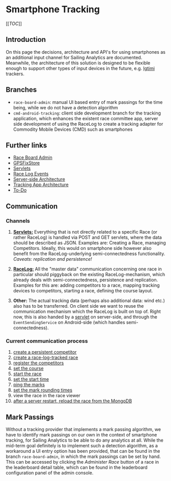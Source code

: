 # Smartphone Tracking

[[_TOC_]]

## Introduction
On this page the decisions, architecture and API's for using smartphones as an additional input channel for Sailing Analytics are documented. Meanwhile, the architecture of this solution is designed to be flexible enough to support other types of input devices in the future, e.g. [Igtimi](http://www.igtimi.com/) trackers.

## Branches
* `race-board-admin`: manual UI based entry of mark passings for the time being, while we do not have a detection algorithm
* `cmd-android-tracking`: client side development branch for the tracking application, which enhances the existent race committee app, server side development of using the RaceLog to create a tracking adapter for Commodity Mobile Devices (CMD) such as smartphones

## Further links
* [Race Board Admin](/wiki/smartphone-tracking/race-board-admin)
* [GPSFixStore](/wiki/smartphone-tracking/gpsfixstore)
* [Servlets](/wiki/smartphone-tracking/servlets)
* [Race Log Events](/wiki/smartphone-tracking/race-log-events)
* [Server-side Architecture](/wiki/smartphone-tracking/server-side-architecture)
* [Tracking App Architecture](/wiki/smartphone-tracking/tracking-app-architecture)
* [To-Do](/wiki/smartphone-tracking/to-do)

## Communication

### Channels

1. [**Servlets:**](/wiki/smartphone-tracking/servlets) Everything that is not directly related to a specific Race (or rather RaceLog) is handled via POST and GET servlets, where the data should be described as JSON. Examples are: Creating a Race, managing Competitors. Ideally, this would on smartphone side however also benefit from the RaceLog-underlying semi-connectedness functionality. _Caveats: replication and persistence!_

2. [**RaceLog:**](wiki/smartphone-tracking/race-log-events) All the "master data" communication concerning one race in particular should piggyback on the existing RaceLog-mechanism, which already deals with semi-connectedness, persistence and replication. Examples for this are: adding competitors to a race, mapping tracking devices to competitors, starting a race, defining the course layout.

3. **Other:** The actual tracking data (perhaps also additional data: wind etc.) also has to be transferred. On client side we want to reuse the communication mechanism which the RaceLog is built on top of. Right now, this is also handed by a [servlet](/wiki/smartphone-tracking/servlets#recordFixes) on server-side, and through the `EventSendingService` on Android-side (which handles semi-connectedness).

### Current communication process
1. [create a persistent competitor](/wiki/smartphone-tracking/servlets#createPersistentCompetitor)
2. [create a race-log-tracked race](/wiki/smartphone-tracking/servlets#createRace)
3. [register the competitors](/wiki/smartphone-tracking/race-log-events#Persistent-Competitor-Registered)
4. [set the course](/wiki/smartphone-tracking/race-log-events#Course-Design-Changed)
5. [start the race](/wiki/smartphone-tracking/race-log-events#Pre-Race-Phase-Ended)
6. [set the start time](/wiki/smartphone-tracking/race-log-events#Start-Time)
7. [ping the marks](/wiki/smartphone-tracking/servlets#pingMark)
8. [set the mark rounding times](/wiki/smartphone-tracking/race-board-admin)
9. view the race in the race viewer
10. [after a server restart, reload the race from the MongoDB](/wiki/smartphone-tracking/gpsfixstore)

## Mark Passings
Without a tracking provider that implements a mark passing algorithm, we have to identify mark passings on our own in the context of smartphone tracking, for Sailing Analytics to be able to do any analytics at all. While the mid-term goal definitely is to implement such a detection algorithm, as a workaround a UI entry option has been provided, that can be found in the branch `race-board-admin`, in which the mark passings can be set by hand. This can be accessed by clicking the _Administer Race_ button of a race in the leaderboard detail table, which can be found in the leaderboard configuration panel of the admin console.